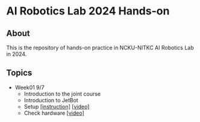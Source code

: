 # AI Robotics Lab 2024 Hands-on

## About
This is the repository of hands-on practice in NCKU-NITKC AI Robotics Lab in 2024.

## Topics
- Week01 9/7
  - Introduction to the joint course
  - Introduction to JetBot
  - Setup [[instruction]](https://github.com/naoya1110/ai_robotics_lab_2023_hands_on/blob/main/Week01_Jetbot_Software_Setup.md) [[video]](https://youtu.be/Si-kh8yqQHo)
  - Check hardware [[video]](https://youtu.be/77WQfj6HOIg)
